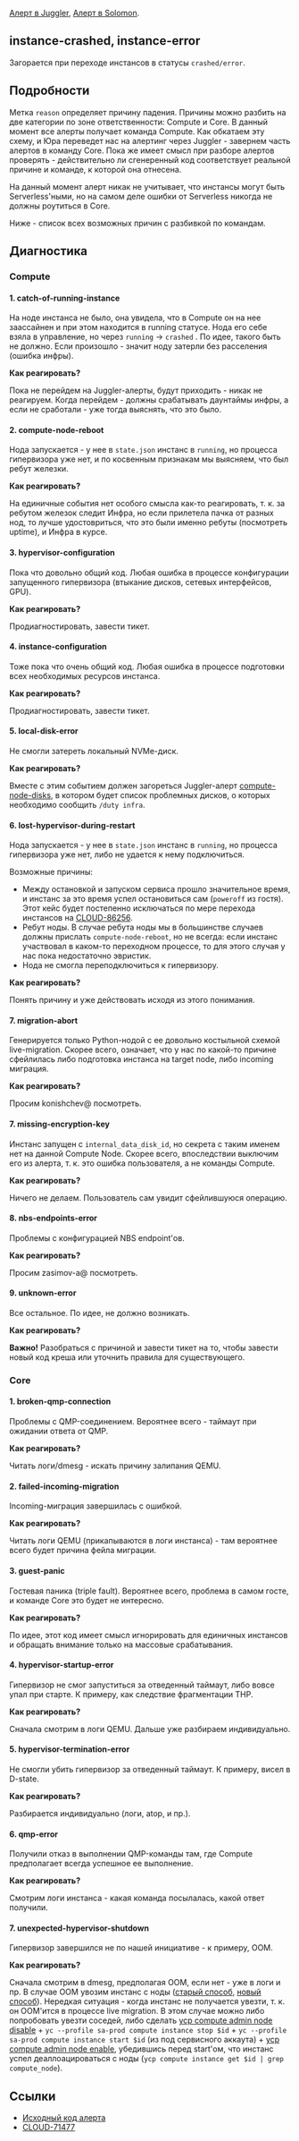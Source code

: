[Алерт в Juggler](https://juggler.yandex-team.ru/aggregate_checks/?project=ycloud&query=service%3Dinstance-*%26host%3Dyc_common_compute_*), [Алерт в Solomon](https://solomon.yandex-team.ru/admin/projects/yandexcloud/alerts?text=alert+on+crashed+instances).

## instance-crashed, instance-error
Загорается при переходе инстансов в статусы `crashed/error`.

## Подробности
Метка `reason` определяет причину падения. Причины можно разбить на две категории по зоне ответственности: Compute и Core. В данный момент все алерты получает команда Compute. Как обкатаем эту схему, и Юра переведет нас на алертинг через Juggler - завернем часть алертов в команду Core. Пока же имеет смысл при разборе алертов проверять - действительно ли сгенеренный код соответствует реальной причине и команде, к которой она отнесена.

На данный момент алерт никак не учитывает, что инстансы могут быть Serverless'ными, но на самом деле ошибки от Serverless никогда не должны роутиться в Core.

Ниже - список всех возможных причин с разбивкой по командам.

## Диагностика

### Compute
#### 1. catch-of-running-instance
На ноде инстанса не было, она увидела, что в Compute он на нее заассайнен и при этом находится в running статусе. Нода его себе взяла в управление, но через `running` -> `crashed` . По идее, такого быть не должно. Если произошло - значит ноду затерли без расселения (ошибка инфры).

**Как реагировать?**

Пока не перейдем на Juggler-алерты, будут приходить - никак не реагируем. Когда перейдем - должны срабатывать даунтаймы инфры, а если не сработали - уже тогда выяснять, что это было.

#### 2. compute-node-reboot

Нода запускается - у нее в `state.json` инстанс в `running`, но процесса гипервизора уже нет, и по косвенным признакам мы выясняем, что был ребут железки.

**Как реагировать?**

На единичные события нет особого смысла как-то реагировать, т. к. за ребутом железок следит Инфра, но если прилетела пачка от разных нод, то лучше удостовриться, что это были именно ребуты (посмотреть uptime), и Инфра в курсе.

#### 3. hypervisor-configuration
Пока что довольно общий код. Любая ошибка в процессе конфигурации запущенного гипервизора (втыкание дисков, сетевых интерфейсов, GPU).

**Как реагировать?**

Продиагностировать, завести тикет.

#### 4. instance-configuration

Тоже пока что очень общий код. Любая ошибка в процессе подготовки всех необходимых ресурсов инстанса.

**Как реагировать?**

Продиагностировать, завести тикет.

#### 5. local-disk-error

Не смогли затереть локальный NVMe-диск.

**Как реагировать?**

Вместе с этим событием должен загореться Juggler-алерт
[compute-node-disks](https://docs.yandex-team.ru/yc-monitoring/compute-node/compute-node-disks), в котором будет список
проблемных дисков, о которых необходимо сообщить `/duty infra`.

#### 6. lost-hypervisor-during-restart

Нода запускается - у нее в `state.json` инстанс в `running`, но процесса гипервизора уже нет, либо не удается к нему подключиться.

Возможные причины:

* Между остановкой и запуском сервиса прошло значительное время, и инстанс за это время успел остановиться сам (`poweroff` из гостя). Этот кейс будет постепенно исключаться по мере перехода инстансов на [CLOUD-86256](https://st.yandex-team.ru/CLOUD-86256).
* Ребут ноды. В случае ребута ноды мы в большинстве случаев должны прислать `compute-node-reboot`, но не всегда: если инстанс участвовал в каком-то переходном процессе, то для этого случая у нас пока недостаточно эвристик.
* Нода не смогла переподключиться к гипервизору.

**Как реагировать?**

Понять причину и уже действовать исходя из этого понимания.

#### 7. migration-abort

Генерируется только Python-нодой с ее довольно костыльной схемой live-migration. Скорее всего, означает, что у нас по какой-то причине сфейлилась либо подготовка инстанса на target node, либо incoming миграция.

**Как реагировать?**

Просим konishchev@ посмотреть.

#### 7. missing-encryption-key

Инстанс запущен с `internal_data_disk_id`, но секрета с таким именем нет на данной Compute Node. Скорее всего, впоследствии выключим его из алерта, т. к. это ошибка пользователя, а не команды Compute.

**Как реагировать?**

Ничего не делаем. Пользователь сам увидит сфейлившуюся операцию.

#### 8. nbs-endpoints-error

Проблемы с конфигурацией NBS endpoint'ов.

**Как реагировать?**

Просим zasimov-a@ посмотреть.

#### 9. unknown-error

Все остальное. По идее, не должно возникать.

**Как реагировать?**

**Важно!** Разобраться с причиной и завести тикет на то, чтобы завести новый код креша или уточнить правила для существующего.

### Core

#### 1. broken-qmp-connection

Проблемы с QMP-соединением. Вероятнее всего - таймаут при ожидании ответа от QMP.

**Как реагировать?**

Читать логи/dmesg - искать причину залипания QEMU.

#### 2. failed-incoming-migration

Incoming-миграция завершилась с ошибкой.

**Как реагировать?**

Читать логи QEMU (прикапываются в логи инстанса) - там вероятнее всего будет причина фейла миграции.

#### 3. guest-panic

Гостевая паника (triple fault). Вероятнее всего, проблема в самом госте, и команде Core это будет не интересно.

**Как реагировать?**

По идее, этот код имеет смысл игнорировать для единичных инстансов и обращать внимание только на массовые срабатывания.

#### 4. hypervisor-startup-error

Гипервизор не смог запуститься за отведенный таймаут, либо вовсе упал при старте. К примеру, как следствие фрагментации THP.

**Как реагировать?**

Сначала смотрим в логи QEMU. Дальше уже разбираем индивидуально.

#### 5. hypervisor-termination-error

Не смогли убить гипервизор за отведенный таймаут. К примеру, висел в D-state.

**Как реагировать?**

Разбирается индивидуально (логи, atop, и пр.).

#### 6. qmp-error

Получили отказ в выполнении QMP-команды там, где Compute предполагает всегда успешное ее выполнение.

**Как реагировать?**

Смотрим логи инстанса - какая команда посылалась, какой ответ получили.

#### 7. unexpected-hypervisor-shutdown

Гипервизор завершился не по нашей инициативе - к примеру, OOM.

**Как реагировать?**

Сначала смотрим в dmesg, предполагая OOM, если нет - уже в логи и пр. В случае OOM увозим инстанс с ноды ([старый способ](https://wiki.yandex-team.ru/cloud/compute/duty/#uveztimashinysrabotajushhegouzlacherezlivemigration), [новый способ](https://wiki.yandex-team.ru/cloud/compute/admin-api/#rasselenienody)). Нередкая ситуация - когда инстанс не получается увезти, т. к. он OOM'ится в процессе live migration. В этом случае можно либо попробовать увезти соседей, либо сделать [ycp compute admin node disable](https://wiki.yandex-team.ru/cloud/compute/admin-api/#editor) + `yc --profile sa-prod compute instance stop $id` + `yc --profile sa-prod compute instance start $id` (из под сервисного аккаута) + [ycp compute admin node enable](https://wiki.yandex-team.ru/cloud/compute/admin-api/#editor), убедившись перед start'ом, что инстанс успел деаллоацироваться с ноды (`ycp compute instance get $id | grep compute_node`).

## Ссылки
- [Исходный код алерта](https://bb.yandex-team.ru/projects/CLOUD/repos/yc-monitoring/browse/compute/alerts/compute_bad_instances.j2)
- [CLOUD-71477](https://st.yandex-team.ru/CLOUD-71477)
